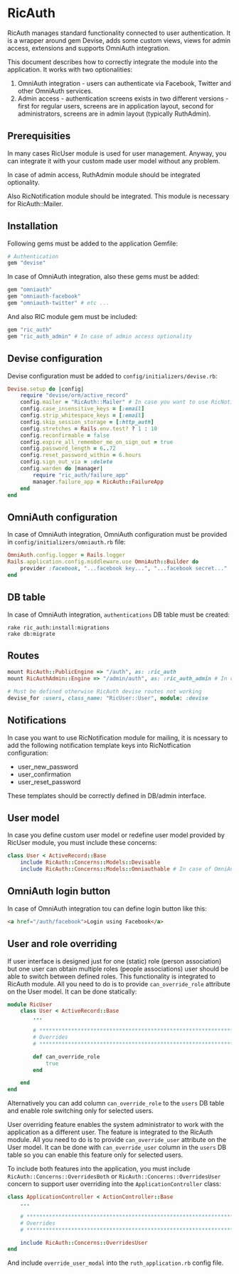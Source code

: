 # RicAuth

RicAuth manages standard functionality connected to user authentication. It is a wrapper around gem Devise, adds some custom views, views for admin access, extensions and supports OmniAuth integration. 

This document describes how to correctly integrate the module into the application. It works with two optionalities:

1. OmniAuth integration - users can authenticate via Facebook, Twitter and other OmniAuth services.
2. Admin access - authentication screens exists in two different versions - first for regular users, screens are in application layout, second for administrators, screens are in admin layout (typically RuthAdmin).

## Prerequisities

In many cases RicUser module is used for user management. Anyway, you can integrate it with your custom made user model without any problem.

In case of admin access, RuthAdmin module should be integrated optionality.

Also RicNotification module should be integrated. This module is necessary for RicAuth::Mailer.

## Installation

Following gems must be added to the application Gemfile:

```ruby
# Authentication
gem "devise"
```

In case of OmniAuth integration, also these gems must be added:

```ruby
gem "omniauth"
gem "omniauth-facebook"
gem "omniauth-twitter" # etc ...
```

And also RIC module gem must be included:

```ruby
gem "ric_auth"
gem "ric_auth_admin" # In case of admin access optionality
```

## Devise configuration

Devise configuration must be added to `config/initializers/devise.rb`:

```ruby
Devise.setup do |config|
    require "devise/orm/active_record"
    config.mailer = "RicAuth::Mailer" # In case you want to use RicNotification for mailing
    config.case_insensitive_keys = [:email]
    config.strip_whitespace_keys = [:email]
    config.skip_session_storage = [:http_auth]
    config.stretches = Rails.env.test? ? 1 : 10
    config.reconfirmable = false
    config.expire_all_remember_me_on_sign_out = true
    config.password_length = 6..72
    config.reset_password_within = 6.hours
    config.sign_out_via = :delete
    config.warden do |manager|
        require "ric_auth/failure_app"
        manager.failure_app = RicAuth::FailureApp
    end
end
```

## OmniAuth configuration

In case of OmniAuth integration, OmniAuth configuration must be provided in `config/initializers/omniauth.rb` file:

```ruby
OmniAuth.config.logger = Rails.logger
Rails.application.config.middleware.use OmniAuth::Builder do
    provider :facebook, "...facebook key...", "...facebook secret..."
end
```

## DB table

In case of OmniAuth integration, `authentications` DB table must be created:

```
rake ric_auth:install:migrations
rake db:migrate
```

## Routes

```ruby
mount RicAuth::PublicEngine => "/auth", as: :ric_auth
mount RicAuthAdmin::Engine => "/admin/auth", as: :ric_auth_admin # In case of admin access optionality

# Must be defined otherwise RicAuth devise routes not working
devise_for :users, class_name: "RicUser::User", module: :devise
```

## Notifications

In case you want to use RicNotification module for mailing, it is ncessary to add the following notification template keys into RicNotfication configuration:

- user_new_password
- user_confirmation
- user_reset_password

These templates should be correctly defined in DB/admin interface.

## User model

In case you define custom user model or redefine user model provided by RicUser module, you must include these concerns:

```ruby
class User < ActiveRecord::Base
    include RicAuth::Concerns::Models::Devisable
    include RicAuth::Concerns::Models::Omniauthable # In case of OmniAuth integration
```

## OmniAuth login button

In case of OmniAuth integration tou can define login button like this:

```html
<a href="/auth/facebook">Login using Facebook</a>
```

## User and role overriding

If user interface is designed just for one (static) role (person association) but one user can obtain multiple roles (people associations) user should be able to switch between defined roles. This functionality is integrated to RicAuth module. All you need to do is to provide `can_override_role` attribute on the User model. It can be done statically:

```ruby
module RicUser
    class User < ActiveRecord::Base
        ...

        # *********************************************************************
        # Overrides
        # *********************************************************************

        def can_override_role
            true
        end

    end
end
```

Alternatively you can add column `can_override_role` to the `users` DB table and enable role switching only for selected users.

User overriding feature enables the system administrator to work with the application as a different user. The feature is integrated to the RicAuth module. All you need to do is to provide `can_override_user` attribute on the User model. It can be done with `can_override_user` column in the `users` DB table so you can enable this feature only for selected users.

To include both features into the application, you must include `RicAuth::Concerns::OverridesBoth` or `RicAuth::Concerns::OverridesUser` concern to support user overriding into the `ApplicationController` class:

```ruby
class ApplicationController < ActionController::Base
    ...

    # *************************************************************************
    # Overrides
    # *************************************************************************

    include RicAuth::Concerns::OverridesUser
end
```

And include `override_user_modal` into the `ruth_application.rb` config file.

